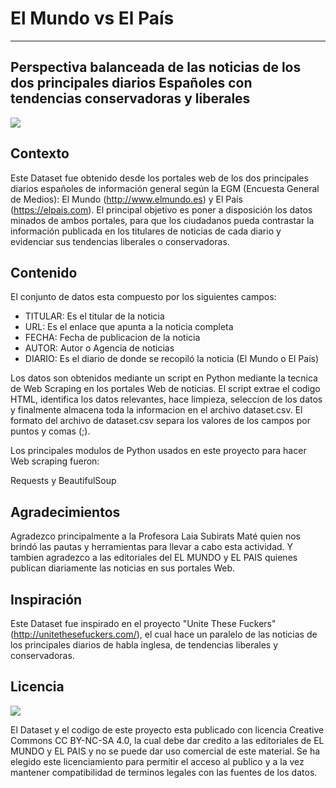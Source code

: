# El Mundo vs El País

***

## Perspectiva balanceada de las noticias de los dos principales diarios Españoles con tendencias conservadoras y liberales

![](https://upload.wikimedia.org/wikipedia/commons/3/32/Peri%C3%B3dicosespa%C3%B1olesysustendenciaspol%C3%ADticas.jpg)

## Contexto

Este Dataset fue obtenido desde los portales web de los dos principales diarios españoles de información general según la EGM (Encuesta General de Medios): El Mundo (http://www.elmundo.es) y El País (https://elpais.com). El principal objetivo es poner a disposición los datos minados de ambos portales, para que los ciudadanos pueda contrastar la información publicada en los titulares de noticias de cada diario y evidenciar sus tendencias liberales o conservadoras.

## Contenido

El conjunto de datos esta compuesto por los siguientes campos:

* TITULAR: Es el titular de la noticia
* URL: Es el enlace que apunta a la noticia completa
* FECHA: Fecha de publicacion de la noticia
* AUTOR: Autor o Agencia de noticias
* DIARIO: Es el diario de donde se recopiló la noticia (El Mundo o El País)

Los datos son obtenidos mediante un script en Python mediante la tecnica de Web Scraping en los portales Web de noticias. El script extrae el codigo HTML, identifica los datos relevantes, hace limpieza, seleccion de los datos y finalmente almacena toda la informacion en el archivo dataset.csv. El formato del archivo de dataset.csv separa los valores de los campos por puntos y comas (;).

Los principales modulos de Python usados en este proyecto para hacer Web scraping fueron:

Requests y BeautifulSoup

## Agradecimientos

Agradezco principalmente a la Profesora Laia Subirats Maté quien nos brindó las pautas y herramientas para llevar a cabo esta actividad. Y tambien agradezco a las editoriales del EL MUNDO y EL PAIS quienes publican diariamente las noticias en sus portales Web. 

## Inspiración

Este Dataset fue inspirado en el proyecto "Unite These Fuckers" (http://unitethesefuckers.com/), el cual hace un paralelo de las noticias de los principales diarios de habla inglesa, de tendencias liberales y conservadoras.

## Licencia
![](https://mirrors.creativecommons.org/presskit/buttons/88x31/png/by-nc-nd.png)

El Dataset y el codigo de este proyecto esta publicado con licencia Creative Commons CC BY-NC-SA 4.0, la cual debe dar credito a las editoriales de EL MUNDO y EL PAIS y no se puede dar uso comercial de este material. Se ha elegido este licenciamiento para permitir el acceso al publico y a la vez mantener compatibilidad de terminos legales con las fuentes de los datos.
